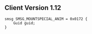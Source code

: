 ## Client Version 1.12

```rust,ignore
smsg SMSG_MOUNTSPECIAL_ANIM = 0x0172 {
    Guid guid;    
}

```
